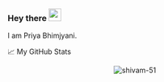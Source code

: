 ### Hey there <img src="https://media.giphy.com/media/hvRJCLFzcasrR4ia7z/giphy.gif" width="25px">

<!--
**shivam-51/shivam-51** is a ✨ _special_ ✨ repository because its `README.md` (this file) appears on your GitHub profile.

Here are some ideas to get you started:

- 🔭 I’m currently working on ...
- 🌱 I’m currently learning ...
- 👯 I’m looking to collaborate on ...
- 🤔 I’m looking for help with ...
- 💬 Ask me about ...
- 📫 How to reach me: ...
- 😄 Pronouns: ...
- ⚡ Fun fact: ...
-->
I am Priya Bhimjyani.


📈 My GitHub Stats

<p align="center"> <img src="https://github-readme-stats.vercel.app/api?username=priya-27&show_icons=true&theme=gotham" alt="shivam-51" />
